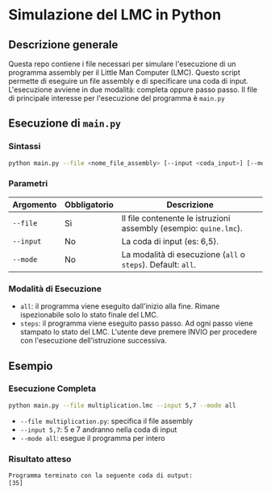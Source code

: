 # Simulazione del LMC in Python
## Descrizione generale

Questa repo contiene i file necessari per simulare l'esecuzione di un programma assembly per il Little Man Computer (LMC). 
Questo script permette di eseguire un file assembly e di specificare una coda di input. L'esecuzione avviene in due modalità: completa oppure passo passo. 
Il file di principale interesse per l'esecuzione del programma è `main.py`

## Esecuzione di `main.py`

### Sintassi
```bash
python main.py --file <nome_file_assembly> [--input <coda_input>] [--mode <modalità>]
```
### Parametri

| Argomento      | Obbligatorio | Descrizione                                                                 |
|----------------|--------------|-----------------------------------------------------------------------------|
| `--file`       | Sì           | Il file contenente le istruzioni assembly (esempio: `quine.lmc`).           |
| `--input`      | No           | La coda di input (es: 6,5). |
| `--mode`       | No           | La modalità di esecuzione (`all` o `steps`). Default: `all`.                |

### Modalità di Esecuzione
* `all`: il programma viene eseguito dall'inizio alla fine. Rimane ispezionabile solo lo stato finale del LMC.
* `steps`: il programma viene eseguito passo passo. Ad ogni passo viene stampato lo stato del LMC. L'utente deve premere INVIO per procedere con l'esecuzione dell'istruzione successiva.

## Esempio
### Esecuzione Completa
```bash
python main.py --file multiplication.lmc --input 5,7 --mode all
```

* `--file multiplication.py`: specifica il file assembly
* `--input 5,7`: 5 e 7 andranno nella coda di input
* `--mode all`: esegue il programma per intero

### Risultato atteso
```bash
Programma terminato con la seguente coda di output:
[35]
```
